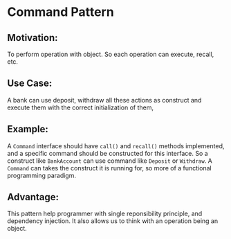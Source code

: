 # Command Pattern

## Motivation:

To perform operation with object. So each operation can execute, recall, etc.

## Use Case:

A bank can use deposit, withdraw all these actions as construct and execute them with the correct initialization of them,

## Example:

A `Command` interface should have `call()` and `recall()` methods implemented, and a specific command should be constructed for this interface. So a construct like `BankAccount` can use command like `Deposit` or `Withdraw`. A `Command` can takes the construct it is running for, so more of a functional programming paradigm.

## Advantage:

This pattern help programmer with single reponsibility principle, and dependency injection. It also allows us to think with an operation being an object.